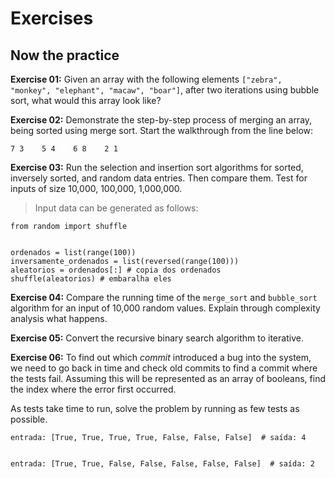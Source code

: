 # Exercises

## Now the practice

**Exercise 01:**
Given an array with the following elements `["zebra", "monkey", "elephant", "macaw", "boar"]`, after two iterations using bubble sort, what would this array look like?

**Exercise 02:**
Demonstrate the step-by-step process of merging an array, being sorted using merge sort. Start the walkthrough from the line below:

```
7 3    5 4    6 8    2 1
```

**Exercise 03:**
Run the selection and insertion sort algorithms for sorted, inversely sorted, and random data entries. Then compare them. Test for inputs of size 10,000, 100,000, 1,000,000.

> Input data can be generated as follows:

```
from random import shuffle


ordenados = list(range(100))
inversamente_ordenados = list(reversed(range(100)))
aleatorios = ordenados[:] # copia dos ordenados
shuffle(aleatorios) # embaralha eles
```

**Exercise 04:**
Compare the running time of the `merge_sort` and `bubble_sort` algorithm for an input of 10,000 random values. Explain through complexity analysis what happens.

**Exercise 05:**
Convert the recursive binary search algorithm to iterative.

**Exercise 06:**
To find out which *commit* introduced a bug into the system, we need to go back in time and check old commits to find a commit where the tests fail. Assuming this will be represented as an array of booleans, find the index where the error first occurred.

As tests take time to run, solve the problem by running as few tests as possible.

```
entrada: [True, True, True, True, False, False, False]  # saída: 4


entrada: [True, True, False, False, False, False, False]  # saída: 2
```